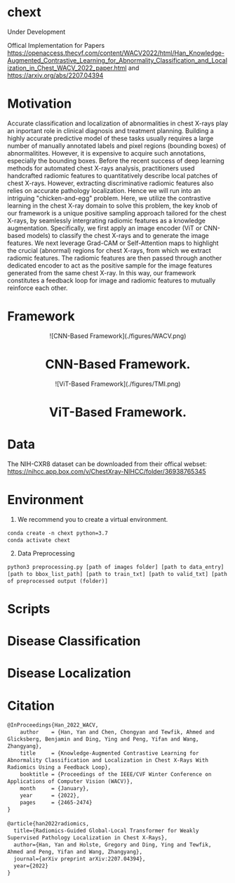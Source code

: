 # chext

Under Development

Offical Implementation for Papers https://openaccess.thecvf.com/content/WACV2022/html/Han_Knowledge-Augmented_Contrastive_Learning_for_Abnormality_Classification_and_Localization_in_Chest_WACV_2022_paper.html and https://arxiv.org/abs/2207.04394 

# Motivation

Accurate classification and localization of abnormalities in chest X-rays play an inportant role in clinical diagnosis and treatment planning. Building a highly accurate predictive model of these tasks usually requires a large number of manually annotated labels and pixel regions (bounding boxes) of abnormalitites. However, it is expensive to acquire such annotations, especially the bounding boxes. Before the recent success of deep learning methods for automated chest X-rays analysis, practitioners used handcrafted radiomic features to quantitatively describe local patches of chest X-rays. However, extracting discriminative radiomic features also relies on accurate pathology localization. Hence we will run into an intriguing "chicken-and-egg" problem. Here, we utilize the contrastive learning in the chest X-ray domain to solve this problem, the key knob of our framework is a unique positive sampling approach tailored for the chest X-rays, by seamlessly intergrating radiomic features as a knowledge augmentation. Specifically, we first apply an image encoder (ViT or CNN-based models) to classify the chest X-rays and to generate the image features. We next leverage Grad-CAM or Self-Attention maps to highlight the crucial (abnormal) regions for chest X-rays, from which we extract radiomic features. The radiomic features are then passed through another dedicated encoder to act as the positive sample for the image features generated from the same chest X-ray. In this way, our framework constitutes a feedback loop for image and radiomic features to mutually reinforce each other.

# Framework
<p align="center">
![CNN-Based Framework](./figures/WACV.png)
</p>

<h1 align="center">CNN-Based Framework.</h1>

<p align="center">
![ViT-Based Framework](./figures/TMI.png)
</p>

<h1 align="center">ViT-Based Framework.</h1>

# Data
The NIH-CXR8 dataset can be downloaded from their offical webset: https://nihcc.app.box.com/v/ChestXray-NIHCC/folder/36938765345

# Environment

1. We recommend you to create a virtual environment.
```
conda create -n chext python=3.7
conda activate chext
```

2. Data Preprocessing
```
python3 preprocessing.py [path of images folder] [path to data_entry] [path to bbox_list_path] [path to train_txt] [path to valid_txt] [path of preprocessed output (folder)]
```


# Scripts

# Disease Classification

# Disease Localization

# Citation

```
@InProceedings{Han_2022_WACV,
    author    = {Han, Yan and Chen, Chongyan and Tewfik, Ahmed and Glicksberg, Benjamin and Ding, Ying and Peng, Yifan and Wang, Zhangyang},
    title     = {Knowledge-Augmented Contrastive Learning for Abnormality Classification and Localization in Chest X-Rays With Radiomics Using a Feedback Loop},
    booktitle = {Proceedings of the IEEE/CVF Winter Conference on Applications of Computer Vision (WACV)},
    month     = {January},
    year      = {2022},
    pages     = {2465-2474}
}

@article{han2022radiomics,
  title={Radiomics-Guided Global-Local Transformer for Weakly Supervised Pathology Localization in Chest X-Rays},
  author={Han, Yan and Holste, Gregory and Ding, Ying and Tewfik, Ahmed and Peng, Yifan and Wang, Zhangyang},
  journal={arXiv preprint arXiv:2207.04394},
  year={2022}
}
```